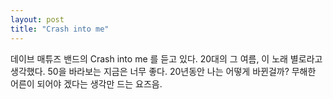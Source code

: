 ```yaml
---
layout: post
title: "Crash into me"
---
```


데이브 매튜즈 밴드의 Crash into me 를 듣고 있다.
20대의 그 여름, 이 노래 별로라고 생각했다.
50을 바라보는 지금은 너무 좋다.
20년동안 나는 어떻게 바뀐걸까?
무해한 어른이 되어야 겠다는 생각만 드는 요즈음.
